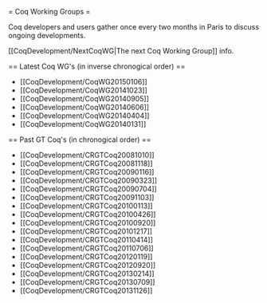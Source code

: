= Coq Working Groups =

Coq developers and users gather once every two months in Paris to
discuss ongoing developments.

[[CoqDevelopment/NextCoqWG|The next Coq Working Group]] info.

== Latest Coq WG's (in inverse chronogical order) ==

 * [[CoqDevelopment/CoqWG20150106]]
 * [[CoqDevelopment/CoqWG20141023]]
 * [[CoqDevelopment/CoqWG20140905]]
 * [[CoqDevelopment/CoqWG20140606]]
 * [[CoqDevelopment/CoqWG20140404]]
 * [[CoqDevelopment/CoqWG20140131]]

== Past GT Coq's (in chronogical order) ==

 * [[CoqDevelopment/CRGTCoq20081010]]
 * [[CoqDevelopment/CRGTCoq20081118]]
 * [[CoqDevelopment/CRGTCoq20090116]]
 * [[CoqDevelopment/CRGTCoq20090323]]
 * [[CoqDevelopment/CRGTCoq20090704]]
 * [[CoqDevelopment/CRGTCoq20091103]]
 * [[CoqDevelopment/CRGTCoq20100113]]
 * [[CoqDevelopment/CRGTCoq20100426]]
 * [[CoqDevelopment/CRGTCoq20100920]]
 * [[CoqDevelopment/CRGTCoq20101217]]
 * [[CoqDevelopment/CRGTCoq20110414]]
 * [[CoqDevelopment/CRGTCoq20110706]]
 * [[CoqDevelopment/CRGTCoq20120119]]
 * [[CoqDevelopment/CRGTCoq20120920]]
 * [[CoqDevelopment/CRGTCoq20130214]]
 * [[CoqDevelopment/CRGTCoq20130709]]
 * [[CoqDevelopment/CRGTCoq20131126]]
